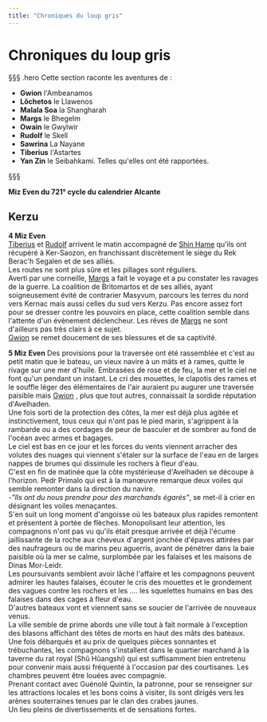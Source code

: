 ```yaml
---
title: "Chroniques du loup gris"
---
```

# Chroniques du loup gris

§§§ .hero
Cette section raconte les aventures de :
- **Gwion** l'Ambeanamos
- **Lôchetos** le Llawenos
- **Malala Soa** la Shangharah
- **Margs** le Bhegelm
- **Owain** le Gwylwir
- **Rudolf** le Skell
- **Sawrina** La Nayane
- **Tiberius** l'Astartes
- **Yan Zin** le Seibahkami.
Telles qu'elles ont été rapportées.

§§§

**Miz Even du 721° cycle du calendrier Alcante**  

## Kerzu  
**4 Miz Even**  
[Tiberius](/bestiaire/tiberius-don-alonzo) et [Rudolf](/bestiaire/rudolf-fareg) arrivent le matin accompagné de [Shin Hame](/bestiaire/shin-hame) qu'ils ont récupéré à Ker-Saozon, en franchissant discrètement le siège du Rek Berac'h Segalen et de ses alliés.   
Les routes ne sont plus sûre et les pillages sont réguliers.  
Averti par une corneille, [Margs](/bestiaire/margs-maenkalon) a fait le voyage et a pu constater les ravages de la guerre. La coalition de Britomartos et de ses alliés, ayant soigneusement évité de contrarier Masyvum, parcours les terres du nord vers Kernac mais aussi celles du sud vers Kerzu. Pas encore assez fort pour se dresser contre les pouvoirs en place, cette coalition semble dans l'attente d'un évènement déclencheur. Les rêves de [Margs](/bestiaire/margs-maenkalon) ne sont d'ailleurs pas très clairs à ce sujet.  
[Gwion](/bestiaire/gwion-gornoc) se remet doucement de ses blessures et de sa captivité.  

**5 Miz Even**
Des provisions pour la traversée ont été rassemblée et c'est au petit matin que le bateau, un vieux navire à un mâts et à rames, quitte le rivage sur une mer d'huile. Embrasées de rose et de feu, la mer et le ciel ne font qu'un pendant un instant. Le cri des mouettes, le clapotis des rames et le souffle léger des élémentaires de l'air auraient pu augurer une traversée paisible mais [Gwion](/bestiaire/gwion-gornoc) , plus que tout autres, connaissait la sordide réputation d'Avelhaden.  
Une fois sorti de la protection des côtes, la mer est déjà plus agitée et instinctivement, tous ceux qui n'ont pas le pied marin, s'agrippent à la rambarde ou a des cordages de peur de basculer et de sombrer au fond de l'océan avec armes et bagages.  
Le ciel est bas en ce jour et les forces du vents viennent arracher des volutes des nuages qui viennent s'étaler sur la surface de l'eau en de larges nappes de brumes qui dissimule les rochers à fleur d'eau.  
C'est en fin de matinée que la côte mystérieuse d'Avelhaden se découpe à l'horizon. Pedr Primalo qui est à la manœuvre remarque deux voiles qui semble remonter dans la direction du navire.  
*-"Ils ont du nous prendre pour des marchands égarés"*, se met-il à crier en désignant les voiles menaçantes.  
S'en suit un long moment d'angoisse où les bateaux plus rapides remontent et présentent à portée de flèches. Monopolisant leur attention, les compagnons n'ont pas vu qu'ils était presque arrivée et déjà l'écume jaillissante de la roche aux cheveux d'argent jonchée d'épaves attirées par des naufrageurs ou de marins peu aguerris, avant de pénétrer dans la baie paisible où la mer se calme, surplombée par les falaises et les maisons de Dinas Mor-Leidr.  
Les poursuivants semblent avoir lâché l'affaire et les compagnons peuvent admirer les hautes falaises, écouter le cris des mouettes et le grondement des vagues contre les rochers et les .... les squelettes humains en bas des falaises dans des cages à fleur d'eau.  
D'autres bateaux vont et viennent sans se soucier de l'arrivée de nouveaux venus.  
La ville semble de prime abords une ville tout à fait normale à l'exception des blasons affichant des têtes de morts en haut des mâts des bateaux.  
Une fois débarqués et au prix de quelques pièces sonnantes et trébuchantes, les compagnons s'installent dans le quartier marchand à la taverne du rat royal (Shû Hûangshi) qui est suffisamment bien entretenu pour convenir mais aussi fréquenté à l'occasion par des courtisanes. Les chambres peuvent être louées avec compagnie.  
Prenant contact avec Guénolé Quintin, la patronne, pour se renseigner sur les attractions locales et les bons coins à visiter, ils sont dirigés vers les arènes souterraines tenues par le clan des crabes jaunes.  
Un lieu pleins de divertissements et de sensations fortes.  
